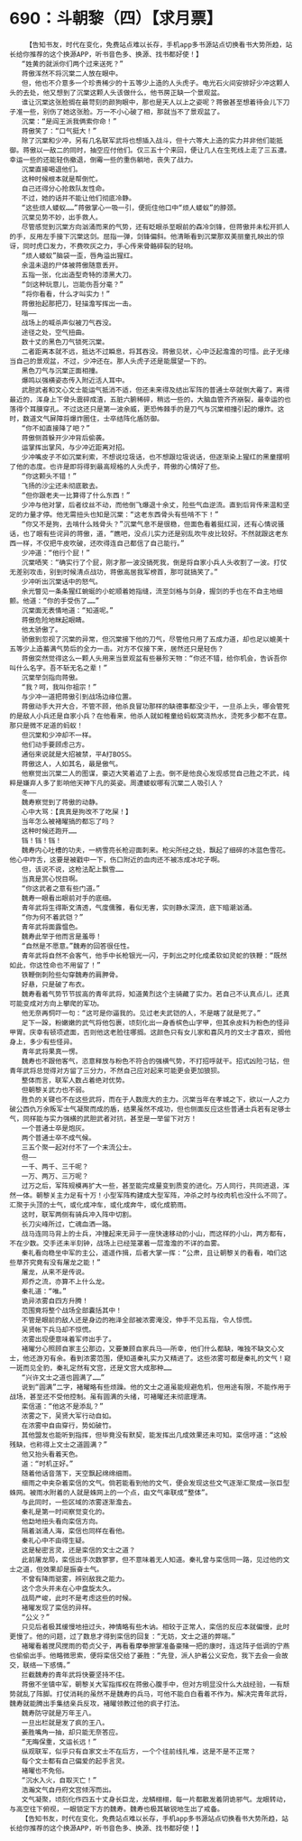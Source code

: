 # 690：斗朝黎（四）【求月票】
        【告知书友，时代在变化，免费站点难以长存，手机app多书源站点切换看书大势所趋，站长给你推荐的这个换源APP，听书音色多、换源、找书都好使！】
       “姓黄的就派你们两个过来送死？”
       蒋傲浑然不将沉棠二人放在眼中。
       但，他也不介意多一个珍贵稀少的十五等少上造的人头虎子。电光石火间安排好少冲这颗人头的去处，他又想到了沉棠这颗人头该做什么，他书房正缺一个景观盆。
       谁让沉棠这张脸搁在最苛刻的颜狗眼中，那也是天人以上之姿呢？蒋傲甚至想着待会儿下刀子准一些，别伤了她这张脸。万一不小心破了相，那就当不了景观盆了。
       沉棠：“是阎王派我俩索你命！”
       蒋傲笑了：“口气挺大！”
       除了沉棠和少冲，另有几名联军武将也想插入战斗，但十六等大上造的实力并非他们能抵御。蒋傲以一敌二的同时，抽空应付他们。仅三五十个来回，便让几人在生死线上走了三五遭。幸运一些的还能轻伤撤退，倒霉一些的重伤躺地，丧失了战力。
       沉棠直接喝退他们。
       这种时候根本就是帮倒忙。
       自己还得分心抢救队友性命。
       不过，她的话并不能让他们彻底冷静。
       “这些烦人蝼蚁……”蒋傲掌心一吸一引，便扼住他口中“烦人蝼蚁”的脖颈。
       沉棠见势不妙，出手救人。
       尽管感觉到沉棠方向汹涌而来的气势，还有眨眼杀至眼前的森冷剑锋，但蒋傲并未松开抓人的手，反用左手接下沉棠这剑。屈指一弹，剑锋偏斜。他清晰看到沉棠那双美丽童孔映出的惊讶，同时虎口发力，不费吹灰之力，手心传来骨骼碎裂的轻响。
       “烦人蝼蚁”脑袋一歪，唇角溢出猩红。
       余温未退的尸体被蒋傲随意丢开。
       五指一张，化出造型奇特的漆黑大刀。
       “剑这种玩意儿，岂能伤吾分毫？”
       “将你看看，什么才叫实力！”
       蒋傲抬起那把刀，轻描澹写挥出一击。
       嗡——
       战场上的喊杀声似被刀气吞没。
       途径之处，空气扭曲。
       数十丈的黑色刀气锁死沉棠。
       二者距离本就不远，抵达不过瞬息，将其吞没。蒋傲见状，心中泛起澹澹的可惜。此子无缘当自己的景观盆，不过，少冲还在。那人头虎子还是能展望一下的。
       黑色刀气与沉棠正面相撞。
       爆鸣以强横姿态传入附近活人耳中。
       武胆武者和文心文士能运气抵消不适，但还未来得及结出军阵的普通士卒就倒大霉了。离得最近的，浑身上下骨头震碎成渣，五脏六腑稀碎，稍远一些的，大脑血管齐齐崩裂，最幸运的也落得个耳膜穿孔。不过这还只是第一波余威，更恐怖棘手的是刀气与沉棠相撞引起的爆炸。这时，数道文气屏障将爆炸圈住，士卒结阵化盾防御。
       “你不如直接降了吧？”
       蒋傲侧首躲开少冲背后偷袭。
       运掌挥出掌风，与少冲近距离对招。
       少冲嘴皮子不如沉棠利索，不想说垃圾话，也不想跟垃圾说话，但逐渐染上猩红的黑童摆明了他的态度。也许是即将得到最高规格的人头虎子，蒋傲的心情好了些。
       “你这颗头不错！”
       飞扬的沙尘还未彻底散去。
       “但你跟老夫一比算得了什么东西！”
       少冲与他对掌，后者纹丝不动，而他倒飞爆退十余丈，险些气血逆流。直到后背传来温和坚定的力量才停。他无需扭头也知是沉棠：“这老东西骨头有些啃不下！”
       “你又不是狗，去啃什么贱骨头？”沉棠气息不是很稳，但面色看着挺红润，还有心情说骚话，也了眼有些诧异的蒋傲，道，“瞧吧，没点儿实力还是别乱吹牛皮比较好。不然就跟这老东西一样，不仅把牛皮吹破，还吹得连自己都信了自己能行。”
       少冲道：“他行个屁！”
       沉棠哂笑：“确实行了个屁，刚才那一波没搞死我，倒是将自家小兵人头收割了一波。打仗无差别攻击，别到时候清点战功，蒋傲高居我军榜首，那可就搞笑了。”
       少冲听出沉棠话中的怒气。
       余光瞥见一条条猩红蜿蜒的小蛇顺着她指缝，流至剑格与剑身，握剑的手也在不自主地细颤。他道：“你的手受伤了……”
       沉棠面无表情地道：“知道呢。”
       蒋傲危险地眯起眼睛。
       他太骄傲了。
       骄傲到忽视了沉棠的异常，但沉棠接下他的刀气，尽管他只用了五成力道，却也足以媲美十五等少上造蓄满气势后的全力一击。对方不仅接下来，居然还只是轻伤？
       蒋傲突然觉得这么一颗人头用来当景观盆有些暴殄天物：“你还不错，给你机会，告诉吾你叫什么名字。吾不斩无名之辈！”
       沉棠举剑指向蒋傲。
       “我？呵，我叫你祖宗！”
       与少冲一道把蒋傲引到战场边缘位置。
       蒋傲动手大开大合，不管不顾，他杀良冒功那样的缺德事都没少干，一旦杀上头，哪会管死的是敌人小兵还是自家小兵？在他看来，他杀人就如稚童给蚂蚁窝浇热水，烫死多少都不在意。那只是微不足道的蚂蚁！
       但沉棠和少冲却不一样。
       他们动手要顾虑己方。
       通俗来说就是大招被禁，平A打BOSS。
       蒋傲这人，人如其名，最是傲气。
       他察觉出沉棠二人的图谋，豪迈大笑着追了上去。倒不是他良心发现感觉自己胜之不武，纯粹是嫌弃人多了影响他天神下凡的英姿。周遭蝼蚁哪有沉棠二人吸引人？
       冬——
       魏寿察觉到了蒋傲的动静。
       心中大骂：【真真是狗改不了吃屎！】
       当年怎么被褚曜搞的都忘了吗？
       这种时候还跑开……
       铛！铛！铛！
       魏寿内心吐槽的功夫，一柄雪亮长枪迎面刺来。枪尖所经之处，飘起了细碎的冰蓝色雪花。他心中咋舌，这要是被戳中一下，伤口附近的血肉还不被冻成冰坨子啊。
       但，该说不说，这枪法配上飘雪……
       当真是赏心悦目啊。
       “你这武者之意有些门道。”
       魏寿一眼看出眼前对手的底细。
       青年武将生得斯文清透，气度儒雅，看似无害，实则静水深流，底下暗潮汹涌。
       “你为何不着武铠？”
       青年武将面露愠色。
       魏寿此举于他而言是羞辱！
       “自然是不愿意。”魏寿的回答很任性。
       青年武将自然不会客气，他手中长枪银光一闪，于刺出之时化成柔软如灵蛇的铁鞭：“既然如此，你这性命也不用留了！”
       铁鞭倒刺险些勾穿魏寿的肩胛骨。
       好悬，只是破了布衣。
       魏寿看着气势节节拔高的青年武将，知道黄烈这个主骑藏了实力。若自己不认真点儿，还真可能变成对方向上攀爬的军功。
       他无奈再恫吓一句：“这可是你逼我的。见过老夫武铠的人，不是瞎了就是死了。”
       足下一跺，粉嫩嫩的武气将他包裹，顷刻化出一身香槟色山字甲，但其余皮料为粉色的怪异甲胃。庆幸有顿项遮面，否则他这老脸往哪搁。这颜色只有女儿家和喜风月的文士才喜欢，搁他身上，多少有些怪异。
       青年武将果真一愣。
       魏寿也不跟他客气，恣意释放与粉色不符合的强横气势，不打招呼就干。招式凶险刁钻，但青年武将总觉得对方留了三分力，不然自己应对起来可能更会更加狼狈。
       整体而言，联军人数占着绝对优势。
       但朝黎关武力也不弱。
       胜负的关键也不在这些武将，而在于人数庞大的主力。沉棠当年在孝城之下，欲以一人之力破公西仇万余叛军士气凝聚而成的盾，结果虽然不成功，但也侧面反应这些普通士兵若有足够士气，同样能与实力强横的武胆武者对抗，甚至是一举留下对方！
       一个普通士卒是炮灰。
       两个普通士卒不成气候。
       三五个聚一起对付不了一个末流公士。
       但——
       一千、两千、三千呢？
       一万、两万、三万呢？
       过万之后，军阵规模再扩大一些，甚至能完成量变到质变的进化。万人同行，共同进退，浑然一体。朝黎关主力足有十万！小型军阵构建成大型军阵，冲杀之时与绞肉机也没什么不同了。汇聚于头顶的士气，或化成冲车，或化成奔牛，或化成箭雨。
       这时，联军两侧有骑兵冲入阵中切割。
       长刀尖峰所过，亡魂血洒一路。
       战马连同马背上的士兵，冲撞起来无异于一座快速移动的小山，而这样的小山，两方都有，不在少数。交手还未半刻钟，战场上已经笼罩着一层澹澹的不详的血雾。
       秦礼看向稳坐中军的主公，遥遥作揖，后者大掌一挥：“公肃，且让朝黎关的看看，咱们这些草芥究竟有没有屠龙之能！”
       屠龙，从来不是传说。
       郑乔之流，亦算不上什么龙。
       秦礼道：“唯。”
       诡异浓雾自四方升腾！
       范围竟将整个战场全部囊括其中！
       不管是眼前的敌人还是身边的袍泽全部被浓雾淹没，伸手不见五指，令人惊慌。
       吴贤帐下兵马却不惊慌。
       浓雾出现便意味着军师出手了。
       褚曜分心照顾自家主公那边，又要兼顾自家兵马——所幸，他们什么都缺，唯独不缺文心文士，他还游刃有余。看到浓雾范围，便知道秦礼实力又精进了。这些浓雾可都是秦礼的文气！窥一斑而见全豹，秦礼定然有文宫，还是文宫大成那种……
       “兴许文士之道也圆满了……”
       说到“圆满”二字，褚曜略有些烦躁。他的文士之道虽能规避危机，但用途有限，不能作用于战场，甚至还不受他控制。虽有圆满的头绪，可褚曜还未彻底理清。
       栾信道：“他这不是添乱？”
       浓雾之下，吴贤大军行动自如。
       在浓雾中自由穿行，势如破竹。
       其他盟友也能听到指挥，但毕竟没有默契，能发挥出几成效果还未可知。栾信哼道：“这般残缺，也称得上文士之道圆满？”
       他又抬头看着天色。
       道：“时机正好。”
       随着他话音落下，天空飘起绵绵细雨。
       细雨之中夹杂着栾信的文气。倘若能看到他的文气，便会发现这些文气逐渐汇聚成一张巨型蛛网。被雨水附着的人就是蛛网上的一个点，由文气串联成“整体”。
       与此同时，一些区域的浓雾逐渐澹去。
       秦礼是第一时间察觉变化的。
       他勐地扭头看向栾信方向。
       隔着汹涌人海，栾信也同样在看他。
       秦礼心中不由得生疑。
       这是秘密言灵，还是栾信的文士之道？
       此前屠龙局，栾信出手次数寥寥，但不意味着无人知道。秦礼曾与栾信同一路，见过他的文士之道，但效果却是振奋士气。
       不曾有降雨驱雾，辨别敌我之能力。
       这个念头并未在心中盘旋太久。
       战局严峻，此时不是考虑这些的时候。
       褚曜发现了栾信的异样。
       “公义？”
       只见后者极其缓慢地扭过头，神情略有些木讷。相较于正常人，栾信的反应本就偏慢，此时更慢了。他的问题，过了数息才得到栾信的回复：“无妨，文士之道的弊端。”
       褚曜看着搅风搅雨的荀贞父子，再看看摩拳擦掌准备豪赌一把的康时，连这阵子低调的宁燕也偷偷出手。他略微思索，便将栾信交给了姜胜：“先登，派人护着公义安危，我下去会一会故交，联络一下感情。”
       拦截魏寿的青年武将快要坚持不住。
       蒋傲不坐镇中军，朝黎关大军指挥权在蒋傲心腹手中，但对方明显没什么大战经验，一有颓势就乱了阵脚。打仗消耗的虽然不是魏寿的兵马，可他不能白白看着不作为。解决完青年武将，魏寿就能腾出手集结亲兵反攻，褚曜领教过他的疯子打法。
       魏寿防守就是万年王八。
       一旦出栏就是发了疯的王八。
       姜胜嘴角一抽，却只能无奈答应。
       “无晦保重，文运长远！”
       纵观联军，似乎只有自家文士不在后方，一个个往前线扎堆，这是不是不正常？
       每个文士都有自己偏爱的起手言灵。
       褚曜也不免俗。
       “沉水入火，自取灭亡！”
       浩瀚文气自丹府文宫倾泻而出。
       文气凝聚，顷刻化作四五十丈身长巨龙，龙鳞栩栩，每一片都散发着阴诡邪气。龙眼转动，与高空往下俯视，一眼锁定下方的魏寿。魏寿也极其敏锐地生出了戒备。
       【告知书友，时代在变化，免费站点难以长存，手机app多书源站点切换看书大势所趋，站长给你推荐的这个换源APP，听书音色多、换源、找书都好使！】